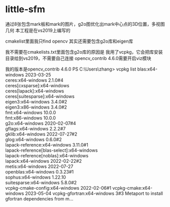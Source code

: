 # little-sfm
通过8张包含mark板和mark的图片，g2o图优化出mark中心点的3D位置，多视图几何
本工程是在vs2019上编写的


cmakelist里面我只find opencv
其实还需要包含g2o库和eigen库

我不需要在cmakelists.txt里面包含g2o库的原因是
我用了vcpkg，它会把库安装目录给到vs2019，不需要自己连接
opencv_contrib 4.6.0需要开启viz模块

我的版本是opencv_contrib 4.6.0
PS C:\Users\zhang> vcpkg list
blas:x64-windows                                  2023-03-25         
ceres:x64-windows                                 2.1.0#4             
ceres[cxsparse]:x64-windows                                         
ceres[lapack]:x64-windows                                            
ceres[suitesparse]:x64-windows                                       
eigen3:x64-windows                                3.4.0#2           
eigen3:x86-windows                                3.4.0#2            
fmt:x64-windows                                   10.0.0             
fmt:x86-windows                                   10.0.0             
g2o:x64-windows                                   2020-02-07#4     
gflags:x64-windows                                2.2.2#7            
gklib:x64-windows                                 2022-07-27#2        
glog:x64-windows                                  0.6.0#2            
lapack-reference:x64-windows                      3.11.0#1           
lapack-reference[blas-select]:x64-windows                           
lapack-reference[noblas]:x64-windows                               
lapack:x64-windows                                2022-02-22#2        
metis:x64-windows                                 2022-07-27          
openblas:x64-windows                              0.3.23#1          
sophus:x64-windows                                1.22.10            
suitesparse:x64-windows                           5.8.0#2          
vcpkg-cmake-config:x64-windows                    2022-02-06#1
vcpkg-cmake:x64-windows                           2023-05-04
vcpkg-gfortran:x64-windows                        3#3                 Metaport to install gfortran dependencies from m...

